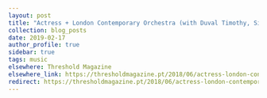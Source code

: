 ```yaml
---
layout: post
title: "Actress + London Contemporary Orchestra (with Duval Timothy, Silvia Kastel and Toxe) @ Barbican Centre"
collection: blog_posts
date: 2019-02-17
author_profile: true
sidebar: true
tags: music
elsewhere: Threshold Magazine
elsewhere_link: https://thresholdmagazine.pt/2018/06/actress-london-contemporary-orchestra.html
redirect: https://thresholdmagazine.pt/2018/06/actress-london-contemporary-orchestra.html
---
```


